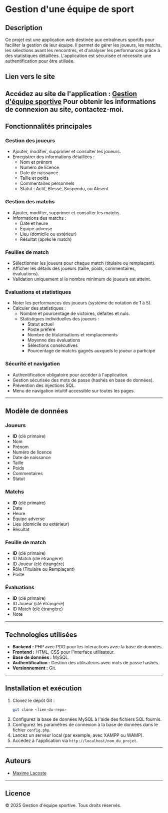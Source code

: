 # Gestion d'une équipe de sport

## Description

Ce projet est une application web destinée aux entraîneurs sportifs pour faciliter la gestion de leur équipe. Il permet de gérer les joueurs, les matchs, les sélections avant les rencontres, et d'analyser les performances grâce à des statistiques détaillées. L'application est sécurisée et nécessite une authentification pour être utilisée.

## Lien vers le site

Accédez au site de l'application : [Gestion d'équipe sportive](http://r301-projet-sport.alwaysdata.net)
Pour obtenir les informations de connexion au site, contactez-moi.
---

## Fonctionnalités principales

### Gestion des joueurs
- Ajouter, modifier, supprimer et consulter les joueurs.
- Enregistrer des informations détaillées :
  - Nom et prénom
  - Numéro de licence
  - Date de naissance
  - Taille et poids
  - Commentaires personnels
  - Statut : Actif, Blessé, Suspendu, ou Absent

### Gestion des matchs
- Ajouter, modifier, supprimer et consulter les matchs.
- Informations des matchs :
  - Date et heure
  - Équipe adverse
  - Lieu (domicile ou extérieur)
  - Résultat (après le match)

### Feuilles de match
- Sélectionner les joueurs pour chaque match (titulaire ou remplaçant).
- Afficher les détails des joueurs (taille, poids, commentaires, évaluations).
- Validation uniquement si le nombre minimum de joueurs est atteint.

### Évaluations et statistiques
- Noter les performances des joueurs (système de notation de 1 à 5).
- Calculer des statistiques :
  - Nombre et pourcentage de victoires, défaites et nuls.
  - Statistiques individuelles des joueurs :
    - Statut actuel
    - Poste préféré
    - Nombre de titularisations et remplacements
    - Moyenne des évaluations
    - Sélections consécutives
    - Pourcentage de matchs gagnés auxquels le joueur a participé

### Sécurité et navigation
- Authentification obligatoire pour accéder à l'application.
- Gestion sécurisée des mots de passe (hashés en base de données).
- Prévention des injections SQL.
- Menu de navigation intuitif accessible sur toutes les pages.

---

## Modèle de données

### Joueurs
- **ID** (clé primaire)
- Nom
- Prénom
- Numéro de licence
- Date de naissance
- Taille
- Poids
- Commentaires
- Statut

### Matchs
- **ID** (clé primaire)
- Date
- Heure
- Équipe adverse
- Lieu (domicile ou extérieur)
- Résultat

### Feuille de match
- **ID** (clé primaire)
- ID Match (clé étrangère)
- ID Joueur (clé étrangère)
- Rôle (Titulaire ou Remplaçant)
- Poste

### Évaluations
- **ID** (clé primaire)
- ID Joueur (clé étrangère)
- ID Match (clé étrangère)
- Note

---

## Technologies utilisées

- **Backend :** PHP avec PDO pour les interactions avec la base de données.
- **Frontend :** HTML, CSS pour l'interface utilisateur.
- **Base de données :** MySQL.
- **Authentification :** Gestion des utilisateurs avec mots de passe hashés.
- **Versionnement :** Git.

---

## Installation et exécution

1. Clonez le dépôt Git :
   ```bash
   git clone <lien-du-repo>
   ```
2. Configurez la base de données MySQL à l'aide des fichiers SQL fournis.
3. Configurez les paramètres de connexion à la base de données dans le fichier `config.php`.
4. Lancez un serveur local (par exemple, avec XAMPP ou WAMP).
5. Accédez à l'application via `http://localhost/nom_du_projet`.

---

## Auteurs

- [Maxime Lacoste](https://github.com/AirMaTy)

---

## Licence

© 2025 Gestion d'équipe sportive. Tous droits réservés.
